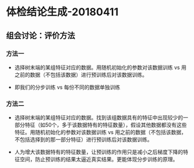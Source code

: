 # 体检结论生成-20180411

## 组会讨论：评价方法

### 方法一

* 选择树末端的某组特征对应的数据。用随机初始化的参数对该数据训练 vs 用之前的数据（不包括该数据）进行预训练后对该数据训练。

* 即我们的分步训练 vs 每份不同的数据单独训练

### 方法二

* 选择树末端的某组特征对应的数据。找到该组数据具有的特征中出现较少的一部分特征（如50个，多于该数据特有的特征数量），假设其他数据都没有这些特征。用随机初始化的参数对该数据训练 vs 用之前的数据（不包括该数据，不包括选择到的那一部分特征）进行预训练后对该数据训练。

* 人为增大该数据特有的特征数量，让预训练的作用只是减小之后梯度下降的特征空间，防止预训练的结果太逼近真实结果。更能体现分步训练的原理。